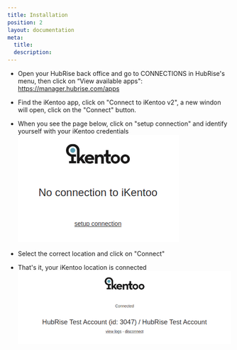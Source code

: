 ```yaml
---
title: Installation
position: 2
layout: documentation
meta:
  title:
  description:
---
```


- Open your HubRise back office and go to CONNECTIONS in HubRise's menu, then click on “View available apps": https://manager.hubrise.com/apps

- Find the iKentoo app, click on "Connect to iKentoo v2", a new windon will open, click on the "Connect" button.

- When you see the page below, click on "setup connection" and identify yourself with your iKentoo credentials
  ![](../images/installation_setup.png)

- Select the correct location and click on "Connect"

- That's it, your iKentoo location is connected
  ![](../images/installation_connected.png)
